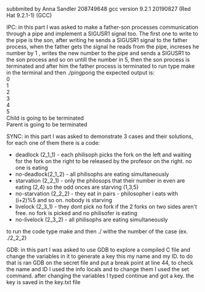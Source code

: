 subbmited by Anna Sandler 208749648
gcc version 9.2.1 20190827 (Red Hat 9.2.1-1) (GCC)

IPC:
in this part I was asked to make a father-son processes communication through a pipe and implement a SIGUSR1 signal too.
The first one to write to the pipe is the son, after writing he sends a SIGUSR1 signal to the father process, when the father gets the signal
he reads from the pipe, increses he number by 1 , writes the new number to the pipe and sends a SIGUSR1 to the son process
and so on untill the number in 5, then the son process is terminated and after him the father process is terminated
to run type make in the terminal and then ./pingpong
the expected output is:  
0  
1  
2  
3  
4  
5  
Child is going to be terminated  
Parent is going to be terminated  

SYNC:
in this part I was asked to demonstrate 3 cases and their solutions, for each one of them there is a code:
- deadlock (2_1_1) - each philisoph picks the fork on the left and waiting for the fork on the right to be
released by the profesor on the right. no one is eating
- no-deadlock(2_1_2) - all philisophs are eating simultaneously
- starvation (2_2_1) - only the philosops that their number in even are eating (2,4) so the odd onces are starving (1,3,5)
- no-starvation (2_2_2) - they eat in pairs - philosopher i eats with (i+2)%5 and so on. nobody is starving
- livelock (2_3_1) - they dont pick no fork if the 2 forks on two sides aren't free. no fork is picked and no philisofer is eating
- no-livelock (2_3_2) - all philisophs are eating simultaneously

to run the code type make and then ./ withe the number of the case (ex. ./2_2_2)

GDB:
in this part I was asked to use GDB to explore a compiled C file and change the variables in it to
generate a key this my name and my ID.
to do that is ran GDB on the secret file and put a break point at line 44, to check the name and ID I used the info
locals and to change them I used the set command. after changing the variables I typed continue and got a key. the key
is saved in the key.txt file
